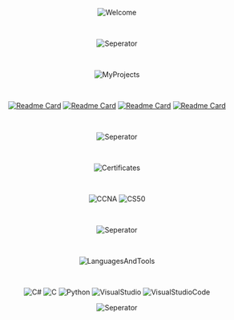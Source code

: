 <div align="center">
  
  ![Welcome](https://user-images.githubusercontent.com/65850970/129520346-9475a7fe-059e-40a2-9e70-9ef902d4e9e2.gif)

</div> <br>

<div align="center">

  ![Seperator](https://user-images.githubusercontent.com/65850970/129520729-45c3f001-131e-42bb-8ba8-cec033712505.gif)
  
</div> <br>

<div align="center">

  ![MyProjects](https://user-images.githubusercontent.com/65850970/129520574-d9d85f10-65fc-4e87-a4b8-0181c2566e88.gif)

</div> <br>

<div align="center">
  
  [![Readme Card](https://github-readme-stats.vercel.app/api/pin/?username=MertGunduz&repo=Alchemist&theme=jolly)](https://github.com/MertGunduz/Alchemist)
  [![Readme Card](https://github-readme-stats.vercel.app/api/pin/?username=MertGunduz&repo=VoterX&theme=jolly)](https://github.com/MertGunduz/VoterX)
  [![Readme Card](https://github-readme-stats.vercel.app/api/pin/?username=MertGunduz&repo=Cops_And_Robbers&theme=jolly)](https://github.com/MertGunduz/Cops_And_Robbers)
  [![Readme Card](https://github-readme-stats.vercel.app/api/pin/?username=MertGunduz&repo=IP_Analyzer&theme=jolly)](https://github.com/MertGunduz/IP_Analyzer)

</div> <br>

<div align="center">

  ![Seperator](https://user-images.githubusercontent.com/65850970/129520729-45c3f001-131e-42bb-8ba8-cec033712505.gif)

</div> <br> 
  
<div align="center">

  ![Certificates](https://user-images.githubusercontent.com/65850970/129520925-04f721b7-c6cb-4b6b-b188-d52e6cbd3ade.gif)

</div> <br>

<div align="center">
  
  ![CCNA](https://user-images.githubusercontent.com/65850970/129521662-9e5b613f-498f-4e80-96b5-5b381c53d511.png)
  ![CS50](https://user-images.githubusercontent.com/65850970/129521663-f5fb8eb4-9271-4771-99df-341b729b8043.png)

</div> <br>
  
<div align="center">

  ![Seperator](https://user-images.githubusercontent.com/65850970/129520729-45c3f001-131e-42bb-8ba8-cec033712505.gif)

</div> <br>
  
  
<div align="center">

  ![LanguagesAndTools](https://user-images.githubusercontent.com/65850970/129522288-b54062a4-7ad3-4406-846c-d436d05ff247.gif)

</div> <br>
  
<div align="center">

  ![C#](https://user-images.githubusercontent.com/65850970/129522160-3081fbdc-3e04-4434-9d3b-403bcf4232bc.png)
  ![C](https://user-images.githubusercontent.com/65850970/129522162-76df10a6-4838-4acf-867c-a3a156d85abb.png)
  ![Python](https://user-images.githubusercontent.com/65850970/129522165-0edc7bb2-9620-467a-bc9b-75e8444a288e.png)
  ![VisualStudio](https://user-images.githubusercontent.com/65850970/129522167-5edf1085-3018-4c3f-8f0a-a930e2bf03a9.png)
  ![VisualStudioCode](https://user-images.githubusercontent.com/65850970/129522168-8e66544d-9dd1-47d7-bb7d-365be2c955ee.png)
  
</div>
  
<div align="center">

  ![Seperator](https://user-images.githubusercontent.com/65850970/129520729-45c3f001-131e-42bb-8ba8-cec033712505.gif)

</div>
